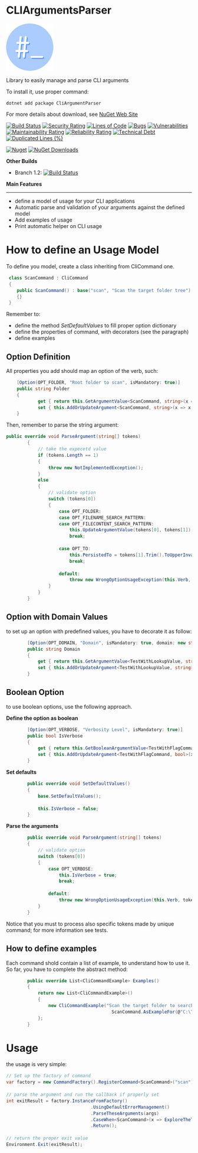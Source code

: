 # CLIArgumentsParser
![image info](./resources/CliArgumentParserLogo.128.png)

Library to easily manage and parse CLI arguments

To install it, use proper command:
```
dotnet add package CliArgumentParser
```

For more details about download, see [NuGet Web Site](https://www.nuget.org/packages/CliArgumentParser#readme-body-tab)

[![Build Status](https://garaproject.visualstudio.com/CLIArgumentParser/_apis/build/status/CLIArgumentsParser-CI?branchName=master)](https://garaproject.visualstudio.com/CLIArgumentParser/_build/latest?definitionId=70&branchName=master)
[![Security Rating](https://sonarcloud.io/api/project_badges/measure?project=fgaravaglia_CLIArgumentsParser&metric=security_rating)](https://sonarcloud.io/summary/new_code?id=fgaravaglia_CLIArgumentsParser)
[![Lines of Code](https://sonarcloud.io/api/project_badges/measure?project=fgaravaglia_CLIArgumentsParser&metric=ncloc)](https://sonarcloud.io/summary/new_code?id=fgaravaglia_CLIArgumentsParser)
[![Bugs](https://sonarcloud.io/api/project_badges/measure?project=fgaravaglia_CLIArgumentsParser&metric=bugs)](https://sonarcloud.io/summary/new_code?id=fgaravaglia_CLIArgumentsParser)
[![Vulnerabilities](https://sonarcloud.io/api/project_badges/measure?project=fgaravaglia_CLIArgumentsParser&metric=vulnerabilities)](https://sonarcloud.io/summary/new_code?id=fgaravaglia_CLIArgumentsParser)
[![Maintainability Rating](https://sonarcloud.io/api/project_badges/measure?project=fgaravaglia_CLIArgumentsParser&metric=sqale_rating)](https://sonarcloud.io/summary/new_code?id=fgaravaglia_CLIArgumentsParser)
[![Reliability Rating](https://sonarcloud.io/api/project_badges/measure?project=fgaravaglia_CLIArgumentsParser&metric=reliability_rating)](https://sonarcloud.io/summary/new_code?id=fgaravaglia_CLIArgumentsParser)
[![Technical Debt](https://sonarcloud.io/api/project_badges/measure?project=fgaravaglia_CLIArgumentsParser&metric=sqale_index)](https://sonarcloud.io/summary/new_code?id=fgaravaglia_CLIArgumentsParser)
[![Duplicated Lines (%)](https://sonarcloud.io/api/project_badges/measure?project=fgaravaglia_CLIArgumentsParser&metric=duplicated_lines_density)](https://sonarcloud.io/summary/new_code?id=fgaravaglia_CLIArgumentsParser)


[![Nuget](https://img.shields.io/nuget/v/CLIArgumentParser.svg?style=plastic)](https://www.nuget.org/packages/CLIArgumentParser/)
[![NuGet Downloads](https://img.shields.io/nuget/dt/CLIArgumentParser.svg)](https://www.nuget.org/packages/CLIArgumentParser/)


<b>Other Builds</b>

- Branch 1.2: [![Build Status](https://garaproject.visualstudio.com/CLIArgumentParser/_apis/build/status/CLIArgumentsParser-CI?branchName=CliArgumentParser-1.2)](https://garaproject.visualstudio.com/CLIArgumentParser/_build/latest?definitionId=70&branchName=CliArgumentParser-1.2)


<b>Main Features</b>

----------------------------------
- define a model of usage for your CLI applications
- Automatic parse and validation of your arguments against the defined model
- Add examples of usage
- Print automatic helper on CLI usage

# How to define an Usage Model
To define you model, create a class inheriting from CliCommand one.

```c#
 class ScanCommand : CliCommand
 {
    public ScanCommand() : base("scan", "Scan the target folder tree")
    {}
 }
```

Remember to:
- define the method _SetDefaultValues_ to fill proper option dictionary
- define the properties of command, with decorators (see the paragraph)
- define examples

## Option Definition
All properties you add should map an option of the verb, such:
```c#
    [Option(OPT_FOLDER, "Root folder to scan", isMandatory: true)]
    public string Folder
    {
            get { return this.GetArgumentValue<ScanCommand, string>(x => x.Folder); }
            set { this.AddOrUpdateArgument<ScanCommand, string>(x => x.Folder, value); }
    }
```

Then, remember to parse the string argument:
```c#
public override void ParseArgument(string[] tokens)
        {
            // take the expecetd value
            if (tokens.Length == 1)
            {
                throw new NotImplementedException();
            }
            else
            {
                // validate option
                switch (tokens[0])
                {
                    case OPT_FOLDER:
                    case OPT_FILENAME_SEARCH_PATTERN:
                    case OPT_FILECONTENT_SEARCH_PATTERN:
                        this.UpdateArgumentValue(tokens[0], tokens[1]);
                        break;

                    case OPT_TO:
                        this.PersistedTo = tokens[1].Trim().ToUpperInvariant();
                        break;

                    default:
                        throw new WrongOptionUsageException(this.Verb, tokens[0]);
                }
            }
        }
```
## Option with Domain Values
to set up an option with predefined values, you have to decorate it as follow:

```c#
        [Option(OPT_DOMAIN, "Domain", isMandatory: true, domain: new string[]{"VAL1", "VAL2", "VAL3"})]
        public string Domain
        {
            get { return this.GetArgumentValue<TestWithLookupValue, string>(x => x.Domain); }
            set { this.AddOrUpdateArgument<TestWithLookupValue, string>(x => x.Domain, value); }
        }
```

## Boolean Option
to use boolean options, use the following approach.

<b>Define the option as boolean</b>

```c#
        [Option(OPT_VERBOSE, "Verbosity Level", isMandatory: true)]
        public bool IsVerbose
        {
            get { return this.GetBooleanArgumentValue<TestWithFlagCommand, bool>(x => x.IsVerbose); }
            set { this.AddOrUpdateArgument<TestWithFlagCommand, bool>(x => x.IsVerbose, value); }
        }
```

<b>Set defaults</b>

```c#
        public override void SetDefaultValues()
        {
            base.SetDefaultValues();

            this.IsVerbose = false;
        }
```

<b>Parse the arguments</b>
```c#
        public override void ParseArgument(string[] tokens)
        {
            // validate option
            switch (tokens[0])
            {
                case OPT_VERBOSE:
                    this.IsVerbose = true;
                    break;

                default:
                    throw new WrongOptionUsageException(this.Verb, tokens[0]);
            }
        }
```

Notice that you must to process also specific tokens made by unique command;
for more information see tests.


## How to define examples
Each command shold contain a list of example, to understand how to use it.
So far, you have to complete the abstract method:

```c#
        public override List<CliCommandExample> Examples()
        {
            return new List<CliCommandExample>()
            {
                new CliCommandExample("Scan the target folder to search *.csproj Files, containing the text \"NugetPackages\" and save a CSV files with output",
                                        ScanCommand.AsExampleFor(@"C:\Temp\MyFolder", ".csproj", @"\NugetPackages\", "CSV"))
            };
        }
```

# Usage
the usage is very simple:

```c#
// Set up the factory of command
var factory = new CommandFactory().RegisterCommand<ScanCommand>("scan");

// parse the argument and run the callback if properly set
int exitResult = factory.InstanceFromFactory()
                                .UsingDefaultErrorManagement()
                                .ParseTheseArguments(args)
                                .CaseWhen<ScanCommand>(x => ExploreTheTree(x))
                                .Return();
                                
// return the proper exit value               
Environment.Exit(exitResult);
```
